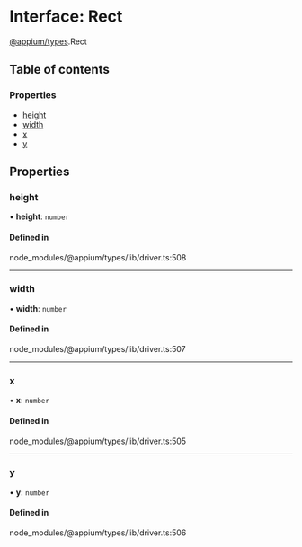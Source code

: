 # Interface: Rect

[@appium/types](../modules/appium_types.md).Rect

## Table of contents

### Properties

- [height](appium_types.Rect.md#height)
- [width](appium_types.Rect.md#width)
- [x](appium_types.Rect.md#x)
- [y](appium_types.Rect.md#y)

## Properties

### height

• **height**: `number`

#### Defined in

node_modules/@appium/types/lib/driver.ts:508

___

### width

• **width**: `number`

#### Defined in

node_modules/@appium/types/lib/driver.ts:507

___

### x

• **x**: `number`

#### Defined in

node_modules/@appium/types/lib/driver.ts:505

___

### y

• **y**: `number`

#### Defined in

node_modules/@appium/types/lib/driver.ts:506

